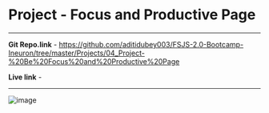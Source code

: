 # Project - Focus and Productive Page

---

**Git Repo.link** - <https://github.com/aditidubey003/FSJS-2.0-Bootcamp-Ineuron/tree/master/Projects/04_Project-%20Be%20Focus%20and%20Productive%20Page>

**Live link** - 

--- 
![image](https://user-images.githubusercontent.com/114687199/211831246-3a49c8f0-8d9f-4515-a92e-e4343305f003.png)

